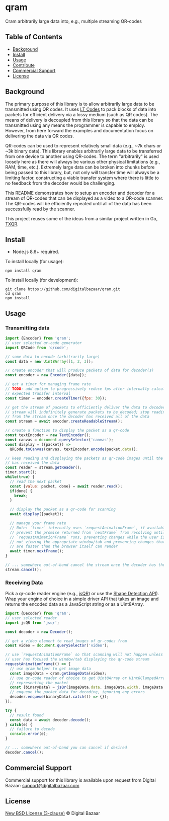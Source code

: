 # qram
Cram arbitrarily large data into, e.g., multiple streaming QR-codes

## Table of Contents

- [Background](#background)
- [Install](#install)
- [Usage](#usage)
- [Contribute](#contribute)
- [Commercial Support](#commercial-support)
- [License](#license)

## Background

The primary purpose of this library is to allow arbitrarily large data to
be transmitted using QR codes. It uses [LT Codes][] to pack blocks of data
into packets for efficient delivery via a lossy medium (such as QR codes). The
means of delivery is decoupled from this library so that the data can be
transmitted using any means the programmer is capable to employ. However,
from here forward the examples and documentation focus on delivering the
data via QR codes.

QR-codes can be used to represent relatively small data (e.g., ~7k chars
or ~3k binary data). This library enables arbitrarily large data to be
transferred from one device to another using QR-codes. The term "arbitrarily"
is used loosely here as there will always be various other physical limitations
(e.g., RAM, time, etc.). Extremely large data can be broken into chunks before
being passed to this library, but, not only will transfer time will always be
a limiting factor, constructing a viable transfer system where there is little
to no feedback from the decoder would be challenging.

This README demonstrates how to setup an encoder and decoder for a stream of
QR-codes that can be displayed as a video to a QR-code scanner. The QR-codes
will be efficiently repeated until all of the data has been successfully read
by the scanner.

This project reuses some of the ideas from a similar project written
in Go, [TXQR][].

## Install

- Node.js 8.6+ required.

To install locally (for usage):

```
npm install qram
```

To install locally (for development):

```
git clone https://github.com/digitalbazaar/qram.git
cd qram
npm install
```

## Usage

### Transmitting data

```js
import {Encoder} from 'qram';
// user selected qr-code generator
import QRCode from 'qrcode';

// some data to encode (arbitrarily large)
const data = new Uint8Array([1, 2, 3]);

// create encoder that will produce packets of data for decoder(s)
const encoder = new Encoder({data});

// get a timer for managing frame rate
// TODO: add option to progressively reduce fps after internally calculated
// expected transfer interval
const timer = encoder.createTimer({fps: 30});

// get the stream of packets to efficiently deliver the data to decoder(s)
// stream will indefinitely generate packets to be decoded; stop reading
// from the stream once the decoder has received all of the data
const stream = await encoder.createReadableStream();

// create a function to display the packet as a qr-code
const textEncoder = new TextEncoder();
const canvas = document.querySelector('canvas');
const display = ({packet}) =>
  QRCode.toCanvas(canvas, textEncoder.encode(packet.data));

// keep reading and displaying the packets as qr-code images until the decoder
// has received the data
const reader = stream.getReader();
timer.start();
while(true) {
  // read the next packet
  const {value: packet, done} = await reader.read();
  if(done) {
    break;
  }

  // display the packet as a qr-code for scanning
  await display({packet});

  // manage your frame rate
  // Note: `timer` internally uses `requestAnimationFrame`, if available, to
  // prevent the promise returned from `nextFrame` from resolving until
  // `requestAnimationFrame` runs, preventing changes while the user is
  // not viewing the appropriate window/tab and preventing changes that
  // are faster than the browser itself can render
  await timer.nextFrame();
}

// ... somewhere out-of-band cancel the stream once the decoder has the data
stream.cancel();
```

### Receiving Data

Pick a qr-code reader engine (e.g., [jsQR][]) or use the
[Shape Detection API][]). Wrap your engine of choice in a simple driver API
that takes an image and returns the encoded data as a JavaScript string or
as a Uint8Array.

```js
import {Decoder} from 'qram';
// user selected reader
import jsQR from 'jsqr';

const decoder = new Decoder();

// get a video element to read images of qr-codes from
const video = document.querySelector('video');

// use `requestAnimationFrame` so that scanning will not happen unless the
// user has focused the window/tab displaying the qr-code stream
requestAnimationFrame(() => {
  // use qram helper to get image data
  const imageData = qram.getImageData(video);
  // use qr-code reader of choice to get Uint8Array or Uint8ClampedArray
  // representing the packet
  const {binaryData} = jsQr(imageData.data, imageData.width, imageData.height);
  // enqueue the packet data for decoding, ignoring any errors
  decoder.enqueue(binaryData).catch(() => {});
});

try {
  // result found
  const data = await decoder.decode();
} catch(e) {
  // failure to decode
  console.error(e);
}

// ... somewhere out-of-band you can cancel if desired
decoder.cancel();
```

## Commercial Support

Commercial support for this library is available upon request from
Digital Bazaar: support@digitalbazaar.com

## License

[New BSD License (3-clause)](LICENSE) © Digital Bazaar

[jsQR]: https://github.com/cozmo/jsQR
[Shape Detection API]: https://wicg.github.io/shape-detection-api/
[TXQR]: https://github.com/divan/txqr
[LT Codes]: https://en.wikipedia.org/wiki/Luby_transform_code
